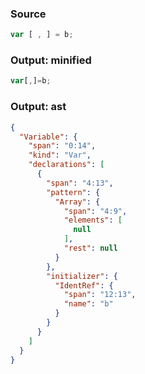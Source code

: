 ### Source
```js parse:stmt
var [ , ] = b;
```

### Output: minified
```js
var[,]=b;
```

### Output: ast
```json
{
  "Variable": {
    "span": "0:14",
    "kind": "Var",
    "declarations": [
      {
        "span": "4:13",
        "pattern": {
          "Array": {
            "span": "4:9",
            "elements": [
              null
            ],
            "rest": null
          }
        },
        "initializer": {
          "IdentRef": {
            "span": "12:13",
            "name": "b"
          }
        }
      }
    ]
  }
}
```
